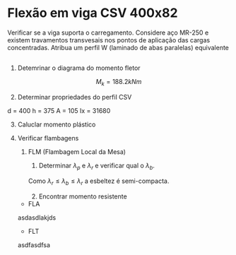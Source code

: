 # Flexão em viga CSV 400x82

Verificar se a viga suporta o carregamento. Considere aço MR-250 e existem travamentos transvesais nos pontos de aplicação das cargas concentradas. Atribua um perfil W (laminado de abas paralelas) equivalente

## 

1. Detemrinar o diagrama do momento fletor

$$M_{k} = 188.2 kNm$$

2. Determinar propriedades do perfil CSV

d = 400 
h = 375
A = 105
Ix = 31680

3. Caluclar momento plástico

4. Verificar flambagens
    1. FLM (Flambagem Local da Mesa)

        1. Determinar $\lambda_p$ e $\lambda_r$ e verificar qual o $\lambda_b$. 
    
        Como $\lambda_r \leq \lambda_b \leq \lambda_r$ a esbeltez é semi-compacta.

        2. Encontrar momento resistente 

    

    - FLA

    asdasdlakjds

    - FLT

    asdfasdfsa

<script>
export default {
  data () {
      return {
          va: 10*15*12,
          ma: 2.16,
          vb: 12*11*35,
          mb: 2.5,
      }
  },
  computed: {
    da () {
      return (this.ma / this.va).toFixed(5)    },
    db () {
      return (this.mb / this.vb).toFixed(5)
    }
  }
}
</script>
